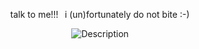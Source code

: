 <p align="center" 

talk to me!!!⠀i (un)fortunately do not bite :-)

<p align="center" 

![Description](https://files.catbox.moe/hz75b0.jpg)
